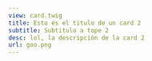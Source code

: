 ```yaml
---
view: card.twig
title: Esto es el titulo de un card 2
subtitle: Subtitulo a tope 2
desc: lol, la descripción de la card 2
url: goo.png
---
```


